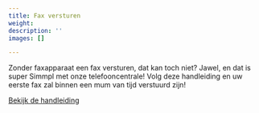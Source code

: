 ```yaml
---
title: Fax versturen
weight: 
description: ''
images: []

---
```

Zonder faxapparaat een fax versturen, dat kan toch niet? Jawel, en dat is super Simmpl met onze telefooncentrale! Volg deze handleiding en uw eerste fax zal binnen een mum van tijd verstuurd zijn!

<a href="http://www.simmpl.nl/downloads/Simmpl_Snelstarthandleiding_Fax-versturen.pdf" target="_blank" class="button">Bekijk de handleiding</a>